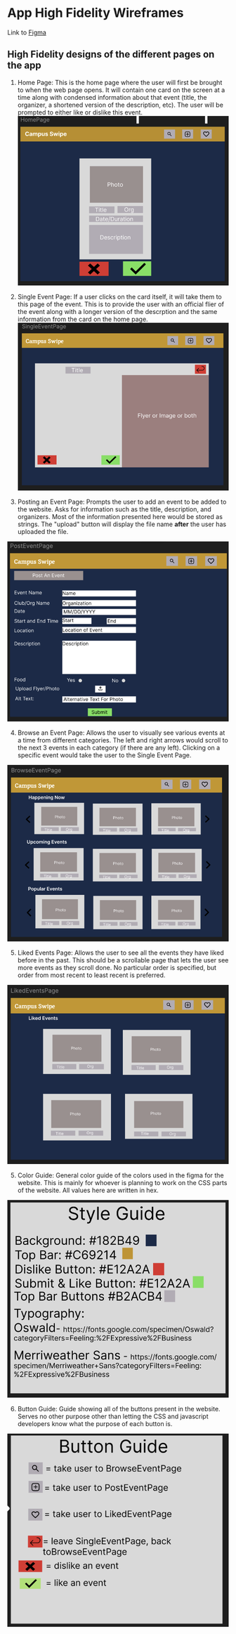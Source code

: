 # App High Fidelity Wireframes

Link to [Figma](https://www.figma.com/design/APaHWXQWyK5cgXz9PjAX71/Card-Design-for-Campus-Swipe?node-id=0-1&p=f&t=hxnMloNEjIp7Dtq3-0)

## High Fidelity designs of the different pages on the app

1. Home Page:
   This is the home page where the user will first be brought to when the web page opens. It will contain one card on the screen at a time along with condensed information about that event (title, the organizer, a shortened version of the description, etc). The user will be prompted to either like or dislike this event.
   ![Screenshot of Homepage HiFi](/specs/assets/homepageHiFi.png)

2. Single Event Page:
   If a user clicks on the card itself, it will take them to this page of the event. This is to provide the user with an official flier of the event along with a longer version of the descrption and the same information from the card on the home page.
   ![Screenshot of SingleEvent HiFi](/specs/assets/singleEventPageHiFi.png)

3. Posting an Event Page:
   Prompts the user to add an event to be added to the website. Asks for information such as the title, description, and organizers. Most of the information presented here would be stored as strings. The "upload" button will display the file name **after** the user has uploaded the file.

![Screenshot of PostEvent HiFi](/specs/assets/postEventPageHiFi.png)

4. Browse an Event Page:
   Allows the user to visually see various events at a time from different categories. The left and right arrows would scroll to the next 3 events in each category (if there are any left). Clicking on a specific event would take the user to the Single Event Page.

![Screenshot of Browsing an Event Page](/specs/assets/browseEventPageHiFi.png)

5. Liked Events Page:
   Allows the user to see all the events they have liked before in the past. This should be a scrollable page that lets the user see more events as they scroll done. No particular order is specified, but order from most recent to least recent is preferred.

![Screenshot of Browsing an Event Page](/specs/assets/likedEventPageHiFi.png)

5. Color Guide:
   General color guide of the colors used in the figma for the website. This is mainly for whoever is planning to work on the CSS parts of the website. All values here are written in hex.

![Screenshot of Color Guide](/specs/assets/colorGuideHiFi.png)

6. Button Guide:
   Guide showing all of the buttons present in the website. Serves no other purpose other than letting the CSS and javascript developers know what the purpose of each button is.

![Screenshot of Button Guide](/specs/assets/buttonGuideHiFi.png)

